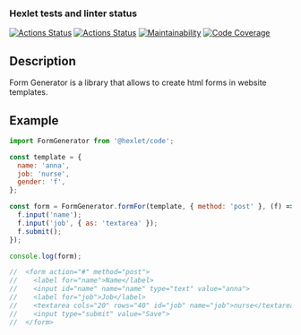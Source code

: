### Hexlet tests and linter status

[![Actions Status](https://github.com/anorone/typescript-project-81/actions/workflows/hexlet-check.yml/badge.svg)](https://github.com/anorone/typescript-project-81/actions)
[![Actions Status](https://github.com/zhenia-chugaev/forms/actions/workflows/quality-check.yml/badge.svg)](https://github.com/zhenia-chugaev/forms/actions/workflows/quality-check.yml)
[![Maintainability](https://qlty.sh/badges/dd13ad1c-8bbf-4c88-b753-f7a0c7ede6bf/maintainability.svg)](https://qlty.sh/gh/zhenia-chugaev/projects/forms)
[![Code Coverage](https://qlty.sh/badges/dd13ad1c-8bbf-4c88-b753-f7a0c7ede6bf/test_coverage.svg)](https://qlty.sh/gh/zhenia-chugaev/projects/forms)

## Description

Form Generator is a library that allows to create html forms in website templates.

## Example

```javascript
import FormGenerator from '@hexlet/code';

const template = {
  name: 'anna',
  job: 'nurse',
  gender: 'f',
};

const form = FormGenerator.formFor(template, { method: 'post' }, (f) => {
  f.input('name');
  f.input('job', { as: 'textarea' });
  f.submit();
});

console.log(form);

//  <form action="#" method="post">
//    <label for="name">Name</label>
//    <input id="name" name="name" type="text" value="anna">
//    <label for="job">Job</label>
//    <textarea cols="20" rows="40" id="job" name="job">nurse</textarea>
//    <input type="submit" value="Save">
//  </form>
```
